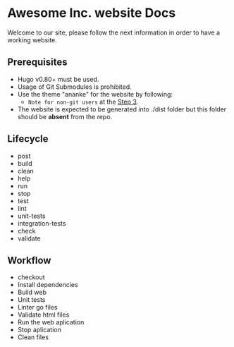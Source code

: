 # Awesome Inc. website Docs
Welcome to our site, please follow the next information in order to have a working website.

## Prerequisites
- Hugo v0.80+ must be used.
- Usage of Git Submodules is prohibited.
- Use the theme "ananke" for the website by following:
	- `Note for non-git users` at the [Step 3](https://docs.edg.io/guides/sites_frameworks/getting_started/hugo).
- The website is expected to be generated into ./dist folder but this folder should be **absent** from the repo.

## Lifecycle
- post
- build
- clean
- help
- run
- stop
- test
- lint
- unit-tests
- integration-tests
- check
- validate

## Workflow

- checkout
- Install dependencies
- Build web
- Unit tests
- Linter go files
- Validate html files
- Run the web aplication
- Stop aplication
- Clean files